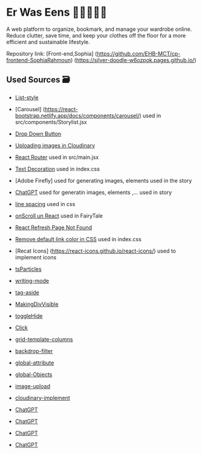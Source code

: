 # Er Was Eens 🐉🧚🏽🐲🧌

A web platform to organize, bookmark, and manage your wardrobe online. Reduce clutter, save time, and keep your clothes off the floor for a more efficient and sustainable lifestyle.

Repository link: [Front-end,Sophia]
(https://github.com/EHB-MCT/cp-frontend-SophiaRahmoun)
(https://silver-doodle-w6ozpok.pages.github.io/)

## Used Sources 🗃️

- [List-style](https://developer.mozilla.org/en-US/docs/Web/CSS/list-style)
- [Carousel] (https://react-bootstrap.netlify.app/docs/components/carousel/) used in src/components/Storylist.jsx
- [Drop Down Button](https://react-bootstrap.netlify.app/docs/components/dropdowns/) 
- [Uploading images in Cloudinary](https://cloudinary.com/documentation/upload_images)
- [React Router](https://www.w3schools.com/react/react_router.asp) used in src/main.jsx
- [Text Decoration](https://www.w3schools.com/css/css_link.asp) used in index.css 
- [Adobe Firefly] used for generating images, elements used in the story 
- [ChatGPT](https://chatgpt.com/share/682f106b-b8c8-8006-aab9-813a511ebfcd) used for generatin images, elements ,... used in story 
- [line spacing](https://www.shecodes.io/athena/51992-how-to-change-line-spacing-in-css#:~:text=To%20change%20the%20line%20spacing,decrease%20the%20space%20between%20lines.) used in css
- [onScroll un React](https://stackoverflow.com/questions/29725828/update-style-of-a-component-onscroll-in-react-js) used in FairyTale
- [React Refresh Page Not Found](https://www.youtube.com/watch?v=fuGu-Ponjf8&ab_channel=Emmi)
- [Remove default link color in CSS](https://stackoverflow.com/questions/6722467/how-do-i-remove-the-default-link-color-of-the-html-hyperlink-a-tag) used in index.css
- [Recat Icons] (https://react-icons.github.io/react-icons/) used to implement icons 
- [tsParticles](https://particles.js.org/)

- [writing-mode](https://www.geeksforgeeks.org/css-writing-mode-property/)
- [tag-aside](https://www.w3schools.com/tags/tag_aside.asp)
- [MakingDivVisible](https://stackoverflow.com/questions/9456289/how-to-make-a-div-visible-and-invisible-with-javascript)
- [toggleHide](https://www.w3schools.com/howto/howto_js_toggle_hide_show.asp)
- [Click](https://stackoverflow.com/questions/13184461/javascript-user-click)
- [grid-template-columns](https://developer.mozilla.org/en-US/docs/Web/CSS/grid-template-columns)
- [backdrop-filter](https://developer.mozilla.org/en-US/docs/Web/CSS/backdrop-filter)
- [global-attribute](https://developer.mozilla.org/en-US/docs/Web/HTML/Global_attributes/contenteditable)
- [global-Objects](https://developer.mozilla.org/en-US/docs/Web/JavaScript/Reference/Global_Objects/Object/entries)
- [image-upload](building-an-image-upload-feature-with-javascript)
- [cloudinary-implement](https://cloudinary.com/guides/front-end-development/)
- [ChatGPT](https://chatgpt.com/share/676616b3-7b60-8006-bd1f-53a891e8f53f)
- [ChatGPT](https://chatgpt.com/share/676616e3-6e00-8006-a5f3-a37e771d91d3)
- [ChatGPT](https://chatgpt.com/share/676618b2-8be8-8006-90df-273f563d5608)
- [ChatGPT](https://chatgpt.com/c/674e1d4f-7b14-8006-a8a0-3e7f31b48c70)
